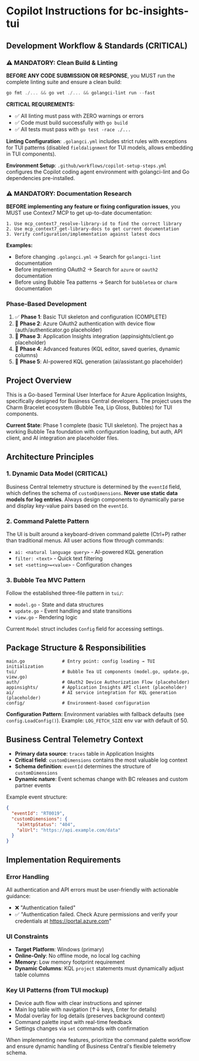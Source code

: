 # Copilot Instructions for bc-insights-tui

## Development Workflow & Standards (CRITICAL)

### ⚠️ MANDATORY: Clean Build & Linting
**BEFORE ANY CODE SUBMISSION OR RESPONSE**, you MUST run the complete linting suite and ensure a clean build:
```powershell
go fmt ./... && go vet ./... && golangci-lint run --fast
```

**CRITICAL REQUIREMENTS:**
- ✅ All linting must pass with ZERO warnings or errors
- ✅ Code must build successfully with `go build`
- ✅ All tests must pass with `go test -race ./...`

**Linting Configuration**: `.golangci.yml` includes strict rules with exceptions for TUI patterns (disabled `fieldalignment` for TUI models, allows embedding in TUI components).

**Environment Setup**: `.github/workflows/copilot-setup-steps.yml` configures the Copilot coding agent environment with golangci-lint and Go dependencies pre-installed.

### ⚠️ MANDATORY: Documentation Research
**BEFORE implementing any feature or fixing configuration issues**, you MUST use Context7 MCP to get up-to-date documentation:
```
1. Use mcp_context7_resolve-library-id to find the correct library
2. Use mcp_context7_get-library-docs to get current documentation
3. Verify configuration/implementation against latest docs
```

**Examples:**
- Before changing `.golangci.yml` → Search for `golangci-lint` documentation
- Before implementing OAuth2 → Search for `azure` or `oauth2` documentation
- Before using Bubble Tea patterns → Search for `bubbletea` or `charm` documentation

### Phase-Based Development
1. ✅ **Phase 1**: Basic TUI skeleton and configuration (COMPLETE)
2. 🚧 **Phase 2**: Azure OAuth2 authentication with device flow (auth/authenticator.go placeholder)
3. 🚧 **Phase 3**: Application Insights integration (appinsights/client.go placeholder)
4. 🚧 **Phase 4**: Advanced features (KQL editor, saved queries, dynamic columns)
5. 🚧 **Phase 5**: AI-powered KQL generation (ai/assistant.go placeholder)

## Project Overview

This is a Go-based Terminal User Interface for Azure Application Insights, specifically designed for Business Central developers. The project uses the Charm Bracelet ecosystem (Bubble Tea, Lip Gloss, Bubbles) for TUI components.

**Current State**: Phase 1 complete (basic TUI skeleton). The project has a working Bubble Tea foundation with configuration loading, but auth, API client, and AI integration are placeholder files.

## Architecture Principles

### 1. Dynamic Data Model (CRITICAL)
Business Central telemetry structure is determined by the `eventId` field, which defines the schema of `customDimensions`. **Never use static data models for log entries**. Always design components to dynamically parse and display key-value pairs based on the `eventId`.

### 2. Command Palette Pattern
The UI is built around a keyboard-driven command palette (Ctrl+P) rather than traditional menus. All user actions flow through commands:
- `ai: <natural language query>` - AI-powered KQL generation
- `filter: <text>` - Quick text filtering
- `set <setting>=<value>` - Configuration changes

### 3. Bubble Tea MVC Pattern
Follow the established three-file pattern in `tui/`:
- `model.go` - State and data structures
- `update.go` - Event handling and state transitions
- `view.go` - Rendering logic

Current `Model` struct includes `Config` field for accessing settings.

## Package Structure & Responsibilities

```
main.go              # Entry point: config loading → TUI initialization
tui/                 # Bubble Tea UI components (model.go, update.go, view.go)
auth/                # OAuth2 Device Authorization Flow (placeholder)
appinsights/         # Application Insights API client (placeholder)
ai/                  # AI service integration for KQL generation (placeholder)
config/              # Environment-based configuration
```

**Configuration Pattern**: Environment variables with fallback defaults (see `config.LoadConfig()`). Example: `LOG_FETCH_SIZE` env var with default of 50.

## Business Central Telemetry Context

- **Primary data source**: `traces` table in Application Insights
- **Critical field**: `customDimensions` contains the most valuable log context
- **Schema definition**: `eventId` determines the structure of `customDimensions`
- **Dynamic nature**: Event schemas change with BC releases and custom partner events

Example event structure:
```json
{
  "eventId": "RT0019",
  "customDimensions": {
    "alHttpStatus": "404",
    "alUrl": "https://api.example.com/data"
  }
}
```

## Implementation Requirements

### Error Handling
All authentication and API errors must be user-friendly with actionable guidance:
- ❌ "Authentication failed"
- ✅ "Authentication failed. Check Azure permissions and verify your credentials at https://portal.azure.com"

### UI Constraints
- **Target Platform**: Windows (primary)
- **Online-Only**: No offline mode, no local log caching
- **Memory**: Low memory footprint requirement
- **Dynamic Columns**: KQL `project` statements must dynamically adjust table columns

### Key UI Patterns (from TUI mockup)
- Device auth flow with clear instructions and spinner
- Main log table with navigation (↑↓ keys, Enter for details)
- Modal overlay for log details (preserves background context)
- Command palette input with real-time feedback
- Settings changes via `set` commands with confirmation

When implementing new features, prioritize the command palette workflow and ensure dynamic handling of Business Central's flexible telemetry schema.
